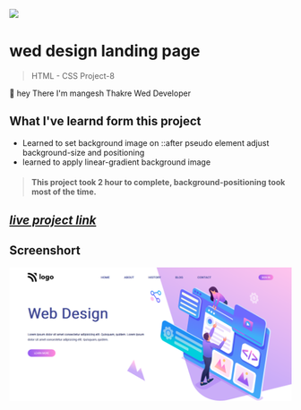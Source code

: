 ![](https://img.shields.io/badge/Live%20Project%208-Wev%20Design%20Landing%20Page-brightgreen)

# wed design landing page
> HTML - CSS Project-8 

🙌 hey There I'm mangesh Thakre Wed Developer 
##  What I've learnd form this project 
 
 - Learned to set background image on ::after pseudo element 
 adjust background-size and positioning
 - learned to apply linear-gradient background image

> #### This project took 2 hour to complete, background-positioning took most of the time.  

 ##  _[live project link](https://github.com/MangeshThakre/HTML-CSS-Project-8/blob/master/project-8.png "HTML-CSS_Project-8" )_

## Screenshort
![alt text](https://github.com/MangeshThakre/HTML-CSS-Project-8/blob/master/project-8.png)
